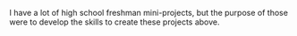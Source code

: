 I have a lot of high school freshman mini-projects, but the purpose of those were to develop the skills to create these projects above.
